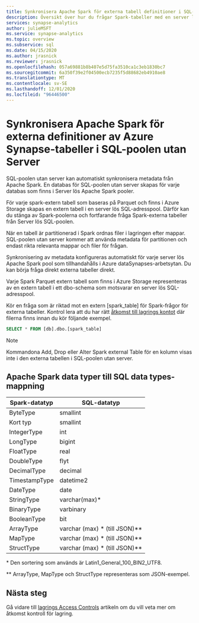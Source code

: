 ```yaml
---
title: Synkronisera Apache Spark för externa tabell definitioner i SQL-poolen utan Server
description: Översikt över hur du frågar Spark-tabeller med en server lös SQL-pool
services: synapse-analytics
author: julieMSFT
ms.service: synapse-analytics
ms.topic: overview
ms.subservice: sql
ms.date: 04/15/2020
ms.author: jrasnick
ms.reviewer: jrasnick
ms.openlocfilehash: 057a69881b8b407e5d75fa3510ca1c3eb1830bc7
ms.sourcegitcommit: 6a350f39e2f04500ecb7235f5d88682eb4910ae8
ms.translationtype: MT
ms.contentlocale: sv-SE
ms.lasthandoff: 12/01/2020
ms.locfileid: "96446500"
---
```

# <a name="synchronize-apache-spark-for-azure-synapse-external-table-definitions-in-serverless-sql-pool"></a>Synkronisera Apache Spark för externa definitioner av Azure Synapse-tabeller i SQL-poolen utan Server

SQL-poolen utan server kan automatiskt synkronisera metadata från Apache Spark. En databas för SQL-poolen utan server skapas för varje databas som finns i Server lös Apache Spark pooler. 

För varje spark-extern tabell som baseras på Parquet och finns i Azure Storage skapas en extern tabell i en server lös SQL-adresspool. Därför kan du stänga av Spark-poolerna och fortfarande fråga Spark-externa tabeller från Server lös SQL-poolen.

När en tabell är partitionerad i Spark ordnas filer i lagringen efter mappar. SQL-poolen utan server kommer att använda metadata för partitionen och endast rikta relevanta mappar och filer för frågan.

Synkronisering av metadata konfigureras automatiskt för varje server lös Apache Spark pool som tillhandahålls i Azure dataSynapses-arbetsytan. Du kan börja fråga direkt externa tabeller direkt.

Varje Spark Parquet extern tabell som finns i Azure Storage representeras av en extern tabell i ett dbo-schema som motsvarar en server lös SQL-adresspool. 

Kör en fråga som är riktad mot en extern [spark_table] för Spark-frågor för externa tabeller. Kontrol lera att du har rätt [åtkomst till lagrings kontot](develop-storage-files-storage-access-control.md) där filerna finns innan du kör följande exempel.

```sql
SELECT * FROM [db].dbo.[spark_table]
```

> [!NOTE]
> Kommandona Add, Drop eller Alter Spark external Table för en kolumn visas inte i den externa tabellen i SQL-poolen utan server.

## <a name="apache-spark-data-types-to-sql-data-types-mapping"></a>Apache Spark data typer till SQL data types-mappning

| Spark-datatyp | SQL-datatyp               |
| --------------- | --------------------------- |
| ByteType        | smallint                    |
| Kort typ      | smallint                    |
| IntegerType     | int                         |
| LongType        | bigint                      |
| FloatType       | real                        |
| DoubleType      | flyt                       |
| DecimalType     | decimal                     |
| TimestampType   | datetime2                   |
| DateType        | date                        |
| StringType      | varchar(max)\*               |
| BinaryType      | varbinary                   |
| BooleanType     | bit                         |
| ArrayType       | varchar (max) \* (till JSON)\** |
| MapType         | varchar (max) \* (till JSON)\** |
| StructType      | varchar (max) \* (till JSON)\** |

\* Den sortering som används är Latin1_General_100_BIN2_UTF8.

\** ArrayType, MapType och StructType representeras som JSON-exempel.



## <a name="next-steps"></a>Nästa steg

Gå vidare till [lagrings Access Controls](develop-storage-files-storage-access-control.md) artikeln om du vill veta mer om åtkomst kontroll för lagring.
